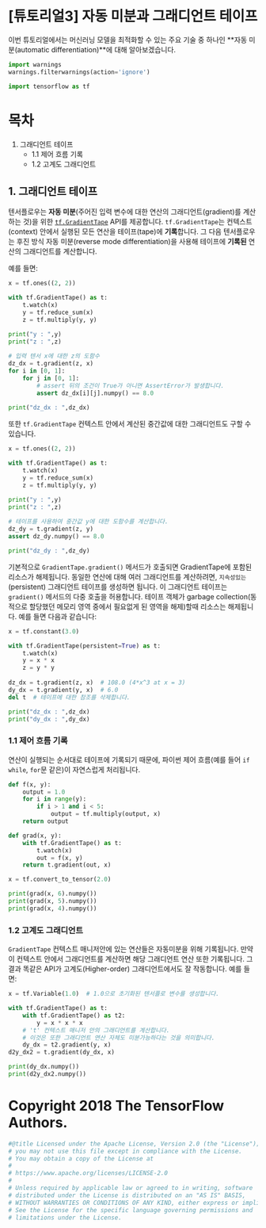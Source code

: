 
# [튜토리얼3] 자동 미분과 그래디언트 테이프

이번 튜토리얼에서는 머신러닝 모델을 최적화할 수 있는 주요 기술 중 하나인 **자동 미분(automatic differentiation)**에 대해 알아보겠습니다.


```python
import warnings
warnings.filterwarnings(action='ignore')

import tensorflow as tf
```

# 목차
1. 그래디언트 테이프
    - 1.1 제어 흐름 기록
    - 1.2 고계도 그래디언트

## 1. 그래디언트 테이프

텐서플로우는 **자동 미분**(주어진 입력 변수에 대한 연산의 그래디언트(gradient)를 계산하는 것)을 위한 [`tf.GradientTape`](https://www.tensorflow.org/api_docs/python/tf/GradientTape) API를 제공합니다. `tf.GradientTape`는 컨텍스트(context) 안에서 실행된 모든 연산을 테이프(tape)에 **기록**합니다. 그 다음 텐서플로우는 후진 방식 자동 미분(reverse mode differentiation)을 사용해 테이프에 **기록된** 연산의 그래디언트를 계산합니다.

예를 들면:


```python
x = tf.ones((2, 2))

with tf.GradientTape() as t:
    t.watch(x)
    y = tf.reduce_sum(x)
    z = tf.multiply(y, y)

print("y : ",y)
print("z : ",z)
    
# 입력 텐서 x에 대한 z의 도함수
dz_dx = t.gradient(z, x)
for i in [0, 1]:
    for j in [0, 1]:
        # assert 뒤의 조건이 True가 아니면 AssertError가 발생합니다.
        assert dz_dx[i][j].numpy() == 8.0
        
print("dz_dx : ",dz_dx)
```

또한 `tf.GradientTape` 컨텍스트 안에서 계산된 중간값에 대한 그래디언트도 구할 수 있습니다.


```python
x = tf.ones((2, 2))

with tf.GradientTape() as t:
    t.watch(x)
    y = tf.reduce_sum(x)
    z = tf.multiply(y, y)

print("y : ",y)
print("z : ",z)
    
# 테이프를 사용하여 중간값 y에 대한 도함수를 계산합니다. 
dz_dy = t.gradient(z, y)
assert dz_dy.numpy() == 8.0

print("dz_dy : ",dz_dy)
```

기본적으로 `GradientTape.gradient()` 메서드가 호출되면 GradientTape에 포함된 리소스가 해제됩니다. 동일한 연산에 대해 여러 그래디언트를 계산하려면, `지속성있는`(persistent) 그래디언트 테이프를 생성하면 됩니다. 이 그래디언트 테이프는 `gradient()` 메서드의 다중 호출을 허용합니다. 테이프 객체가 garbage collection(동적으로 할당했던 메모리 영역 중에서 필요없게 된 영역을 해제)할때 리소스는 해제됩니다.
예를 들면 다음과 같습니다:


```python
x = tf.constant(3.0)

with tf.GradientTape(persistent=True) as t:
    t.watch(x)
    y = x * x
    z = y * y
    
dz_dx = t.gradient(z, x)  # 108.0 (4*x^3 at x = 3)
dy_dx = t.gradient(y, x)  # 6.0
del t  # 테이프에 대한 참조를 삭제합니다.

print("dz_dx : ",dz_dx)
print("dy_dx : ",dy_dx)
```

### 1.1 제어 흐름 기록

연산이 실행되는 순서대로 테이프에 기록되기 때문에, 파이썬 제어 흐름(예를 들어 `if` `while`, `for`문 같은)이 자연스럽게 처리됩니다. 


```python
def f(x, y):
    output = 1.0
    for i in range(y):
        if i > 1 and i < 5:
            output = tf.multiply(output, x)
    return output

def grad(x, y):
    with tf.GradientTape() as t:
        t.watch(x)
        out = f(x, y)
    return t.gradient(out, x)

x = tf.convert_to_tensor(2.0)

print(grad(x, 6).numpy())
print(grad(x, 5).numpy())
print(grad(x, 4).numpy())
```

### 1.2 고계도 그래디언트

`GradientTape` 컨텍스트 매니저안에 있는 연산들은 자동미분을 위해 기록됩니다. 만약 이 컨텍스트 안에서 그래디언트를 계산하면 해당 그래디언트 연산 또한 기록됩니다. 그 결과 똑같은 API가 고계도(Higher-order) 그래디언트에서도 잘 작동합니다. 예를 들면:


```python
x = tf.Variable(1.0)  # 1.0으로 초기화된 텐서플로 변수를 생성합니다.

with tf.GradientTape() as t:
    with tf.GradientTape() as t2:
        y = x * x * x
    # 't' 컨텍스트 매니저 안의 그래디언트를 계산합니다.
    # 이것은 또한 그래디언트 연산 자체도 미분가능하다는 것을 의미합니다. 
    dy_dx = t2.gradient(y, x)
d2y_dx2 = t.gradient(dy_dx, x)

print(dy_dx.numpy())
print(d2y_dx2.numpy())
```

# Copyright 2018 The TensorFlow Authors.


```python
#@title Licensed under the Apache License, Version 2.0 (the "License");
# you may not use this file except in compliance with the License.
# You may obtain a copy of the License at
#
# https://www.apache.org/licenses/LICENSE-2.0
#
# Unless required by applicable law or agreed to in writing, software
# distributed under the License is distributed on an "AS IS" BASIS,
# WITHOUT WARRANTIES OR CONDITIONS OF ANY KIND, either express or implied.
# See the License for the specific language governing permissions and
# limitations under the License.
```
